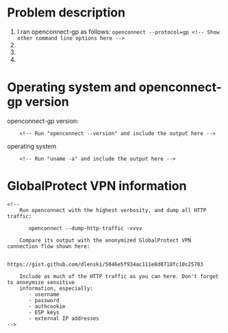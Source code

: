 <!--

  Hold on a sec right there...

  => Are you having a problem with functionality of a *released* version of OpenConnect? <=
  
  If so, this isn't the place for it. Use the official OpenConnect mailing list instead:
  
    http://www.infradead.org/openconnect/mail.html
  
  => Are you asking for help *building* the under-development version of OpenConnect in
     this repository? <=

  THERE SHOULD BE NO REASON FOR YOU TO BUILD THIS VERSION UNLESS YOU NEED SOME FUNCTIONALITY
  THAT'S NOT IN A RELEASED VERSION, OR ARE WORKING ON DEVELOPING NEW FEATURES.
  
  If you really *do* want to build from this repository, please refer to what I wrote in the
  README:

    https://github.com/dlenski/openconnect/HEAD/globalprotect/README.md#installation

  This version has the exact same build dependencies as the official OpenConnect;
  modern versions of autoconf, automake, gcc, libxml, etc. Follow the
  official build instructions, or ask for help on the official mailing list:

    http://www.infradead.org/openconnect/building.html

  If you are having trouble *building* this version of OpenConnect, I am
  simply going to refer you back to the official instructions :-D

  (Unless you can demonstrate that I have somehow broken the ability to
   to build this version using the official instructions. See #9 for an example
   of this:

   https://github.com/dlenski/openconnect/pull/9 )


---------------------------------------------------------------------


  On the other hand, if you have successfully *built* this version of
  OpenConnect, and are now encountering specific, reproducible errors while
  *running* it, please continue and fill out details requested below ...

-->

# Problem description

1. I ran openconnect-gp as follows: `openconnect --protocol=gp <!-- Show other command line options here -->`
2.
3.
4.

# Operating system and openconnect-gp version

openconnect-gp version:

```
    <!-- Run "openconnect --version" and include the output here -->
```

operating system

```
    <!-- Run "uname -a" and include the output here -->
```

# GlobalProtect VPN information

```
<!--
    Run openconnect with the highest verbosity, and dump all HTTP traffic:

       openconnect --dump-http-traffic -vvvv

    Compare its output with the anonymized GlobalProtect VPN connection flow shown here:

       https://gist.github.com/dlenski/5046e5f934ac111e8d8718fc10c25703

    Include as much of the HTTP traffic as you can here. Don't forget to anonymize sensitive
    information, especially:
       - username
       - password
       - authcookie
       - ESP keys
       - external IP addresses
-->
```
